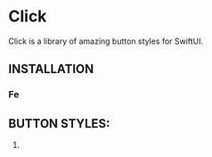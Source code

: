 # Click

Click is a library of amazing button styles for SwiftUI.


## INSTALLATION

### Fe


## BUTTON STYLES:

1. 
